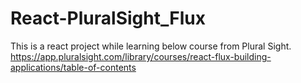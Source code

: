 # React-PluralSight_Flux
This is a react project while learning below course from Plural Sight.
https://app.pluralsight.com/library/courses/react-flux-building-applications/table-of-contents
